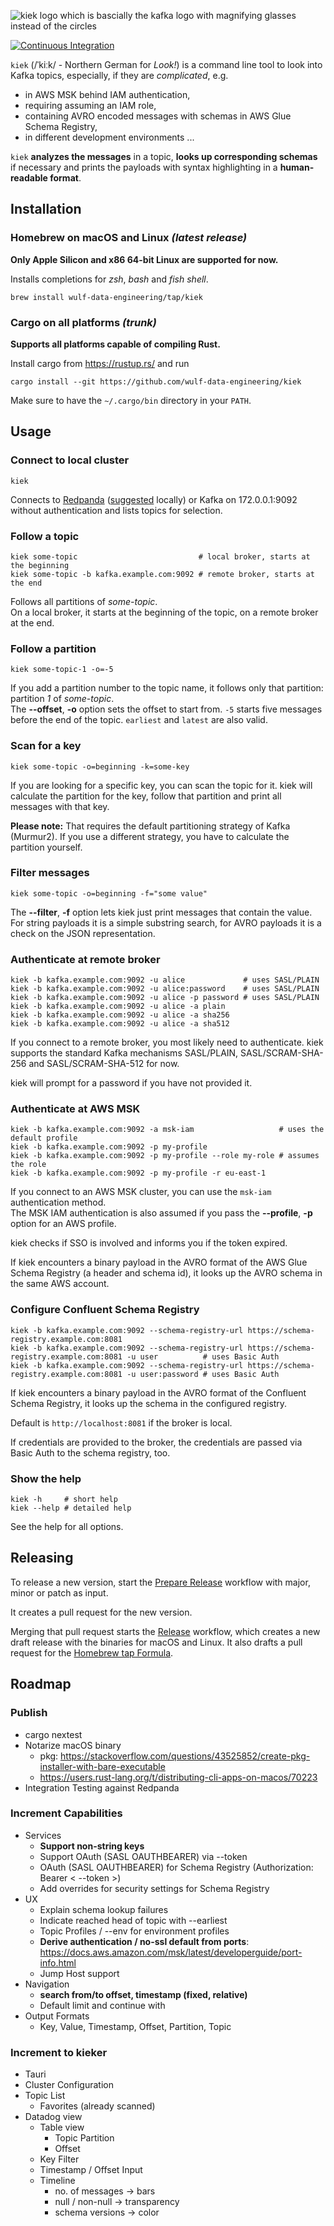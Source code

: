 ![kiek logo which is bascially the kafka logo with magnifying glasses instead of the circles](kiek.svg)

[![Continuous Integration](https://github.com/wulf-data-engineering/kiek/actions/workflows/main.yml/badge.svg)](https://github.com/wulf-data-engineering/kiek/actions/workflows/main.yml)

`kiek` (/ˈkiːk/ - Northern German for _Look!_) is a command line tool to look into Kafka topics, especially, if they are
_complicated_, e.g.

* in AWS MSK behind IAM authentication,
* requiring assuming an IAM role,
* containing AVRO encoded messages with schemas in AWS Glue Schema Registry,
* in different development environments ...

`kiek` **analyzes the messages** in a topic, **looks up corresponding schemas** if necessary and prints the payloads
with syntax highlighting in a **human-readable format**.

## Installation

### Homebrew on macOS and Linux *(latest release)*

**Only Apple Silicon and x86 64-bit Linux are supported for now.**

Installs completions for _zsh_, _bash_ and _fish shell_.

```shell
brew install wulf-data-engineering/tap/kiek
```

### Cargo on all platforms *(trunk)*

**Supports all platforms capable of compiling Rust.**

Install cargo from https://rustup.rs/ and run

```shell
cargo install --git https://github.com/wulf-data-engineering/kiek
```

Make sure to have the `~/.cargo/bin` directory in your `PATH`.

## Usage

### Connect to local cluster

```shell
kiek
```

Connects to [Redpanda](https://www.redpanda.com) ([suggested](docker-compose.yml) locally) or Kafka on 172.0.0.1:9092
without authentication and lists topics for selection.

### Follow a topic

```shell
kiek some-topic                           # local broker, starts at the beginning
kiek some-topic -b kafka.example.com:9092 # remote broker, starts at the end
```

Follows all partitions of _some-topic_.  
On a local broker, it starts at the beginning of the topic, on a remote broker at the end.

### Follow a partition

```shell
kiek some-topic-1 -o=-5
```

If you add a partition number to the topic name, it follows only that partition: partition _1_ of _some-topic_.  
The **--offset**, **-o** option sets the offset to start from.
`-5` starts five messages before the end of the topic. `earliest` and `latest` are also valid.

### Scan for a key

```shell
kiek some-topic -o=beginning -k=some-key
```

If you are looking for a specific key, you can scan the topic for it.
kiek will calculate the partition for the key, follow that partition and print all messages with that key.

**Please note:** That requires the default partitioning strategy of Kafka (Murmur2). If you use a different strategy,
you have to calculate the partition yourself.

### Filter messages

```shell
kiek some-topic -o=beginning -f="some value"
```
The **--filter**, **-f** option lets kiek just print messages that contain the value.  
For string payloads it is a simple substring search, for AVRO payloads it is a check on the JSON representation.

### Authenticate at remote broker

```shell
kiek -b kafka.example.com:9092 -u alice             # uses SASL/PLAIN
kiek -b kafka.example.com:9092 -u alice:password    # uses SASL/PLAIN
kiek -b kafka.example.com:9092 -u alice -p password # uses SASL/PLAIN
kiek -b kafka.example.com:9092 -u alice -a plain
kiek -b kafka.example.com:9092 -u alice -a sha256
kiek -b kafka.example.com:9092 -u alice -a sha512
```

If you connect to a remote broker, you most likely need to authenticate.
kiek supports the standard Kafka mechanisms SASL/PLAIN, SASL/SCRAM-SHA-256 and SASL/SCRAM-SHA-512 for now.

kiek will prompt for a password if you have not provided it.

### Authenticate at AWS MSK

```shell
kiek -b kafka.example.com:9092 -a msk-iam                   # uses the default profile
kiek -b kafka.example.com:9092 -p my-profile
kiek -b kafka.example.com:9092 -p my-profile --role my-role # assumes the role
kiek -b kafka.example.com:9092 -p my-profile -r eu-east-1
```

If you connect to an AWS MSK cluster, you can use the `msk-iam` authentication method.  
The MSK IAM authentication is also assumed if you pass the **--profile**, **-p** option for an AWS profile.

kiek checks if SSO is involved and informs you if the token expired.

If kiek encounters a binary payload in the AVRO format of the AWS Glue Schema Registry (a header and schema id), it
looks up the AVRO schema in the same AWS account.

### Configure Confluent Schema Registry

```shell
kiek -b kafka.example.com:9092 --schema-registry-url https://schema-registry.example.com:8081
kiek -b kafka.example.com:9092 --schema-registry-url https://schema-registry.example.com:8081 -u user          # uses Basic Auth
kiek -b kafka.example.com:9092 --schema-registry-url https://schema-registry.example.com:8081 -u user:password # uses Basic Auth
```

If kiek encounters a binary payload in the AVRO format of the Confluent Schema Registry, it looks up the schema in the
configured registry.

Default is `http://localhost:8081` if the broker is local.

If credentials are provided to the broker, the credentials are passed via Basic Auth to the schema registry, too.

### Show the help

```shell
kiek -h     # short help
kiek --help # detailed help
```

See the help for all options.

## Releasing

To release a new version, start
the [Prepare Release](https://github.com/wulf-data-engineering/kiek/actions/workflows/release_pr.yml) workflow with
major, minor or
patch as input.

It creates a pull request for the new version.

Merging that pull request starts
the [Release](https://github.com/wulf-data-engineering/kiek/actions/workflows/release.yml) workflow, which creates a new
draft release with the binaries for macOS and Linux.
It also drafts a pull request for
the [Homebrew tap Formula](https://github.com/wulf-data-engineering/homebrew-tap/blob/main/Formula/kiek.rb).

## Roadmap

### Publish

- cargo nextest
- Notarize macOS binary
    - pkg: https://stackoverflow.com/questions/43525852/create-pkg-installer-with-bare-executable
    - https://users.rust-lang.org/t/distributing-cli-apps-on-macos/70223
- Integration Testing against Redpanda

### Increment Capabilities

- Services
    - **Support non-string keys**
    - Support OAuth (SASL OAUTHBEARER) via --token
    - OAuth (SASL OAUTHBEARER) for Schema Registry (Authorization: Bearer < --token >)
    - Add overrides for security settings for Schema Registry
- UX
    - Explain schema lookup failures
    - Indicate reached head of topic with --earliest
    - Topic Profiles / --env for environment profiles
    - **Derive authentication / no-ssl default from ports**: https://docs.aws.amazon.com/msk/latest/developerguide/port-info.html
    - Jump Host support
- Navigation
    - **search from/to offset, timestamp (fixed, relative)**
    - Default limit and continue with <enter>
- Output Formats
    - Key, Value, Timestamp, Offset, Partition, Topic

### Increment to kieker

- Tauri
- Cluster Configuration
- Topic List
    - Favorites (already scanned)
- Datadog view
    - Table view
        - Topic Partition
        - Offset
    - Key Filter
    - Timestamp / Offset Input
    - Timeline
        - no. of messages -> bars
        - null / non-null -> transparency
        - schema versions -> color
